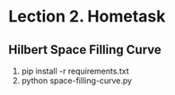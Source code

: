 # Lection 2. Hometask
## Hilbert Space Filling Curve
1. pip install -r requirements.txt
2. python space-filling-curve.py
